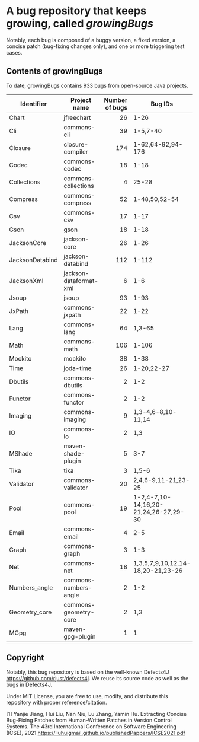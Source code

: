 # A bug repository that keeps growing, called ***growingBugs***

Notably, each bug is composed of a buggy version, a fixed version, a concise patch (bug-fixing changes only), and one or more triggering test cases.

## Contents of growingBugs
To date, growingBugs contains 933 bugs from open-source Java projects. 

| Identifier      | Project name               | Number of bugs | Bug IDs             | 
|-----------------|----------------------------|---------------:|---------------------|
| Chart           | jfreechart                 |       26       | 1-26                |
| Cli             | commons-cli                |       39       | 1-5,7-40            |
| Closure         | closure-compiler           |      174       | 1-62,64-92,94-176   |
| Codec           | commons-codec              |       18       | 1-18                |
| Collections     | commons-collections        |        4       | 25-28               |
| Compress        | commons-compress           |       52       | 1-48,50,52-54       |
| Csv             | commons-csv                |       17       | 1-17                |
| Gson            | gson                       |       18       | 1-18                |
| JacksonCore     | jackson-core               |       26       | 1-26                |
| JacksonDatabind | jackson-databind           |      112       | 1-112               |
| JacksonXml      | jackson-dataformat-xml     |        6       | 1-6                 |
| Jsoup           | jsoup                      |       93       | 1-93                |
| JxPath          | commons-jxpath             |       22       | 1-22                |
| Lang            | commons-lang               |       64       | 1,3-65              |
| Math            | commons-math               |      106       | 1-106               |
| Mockito         | mockito                    |       38       | 1-38                |
| Time            | joda-time                  |       26       | 1-20,22-27          |
| Dbutils         | commons-dbutils            |        2       | 1-2                 |
| Functor         | commons-functor            |        2       | 1-2                 |
| Imaging         | commons-imaging            |        9       | 1,3-4,6-8,10-11,14  |
| IO              | commons-io                 |        2       | 1,3                 |
| MShade          | maven-shade-plugin         |        5       | 3-7                 |
| Tika            | tika                       |        3       | 1,5-6               |
| Validator       | commons-validator          |        20      | 2,4,6-9,11-21,23-25 |
| Pool            | commons-pool               |        19      | 1-2,4-7,10-14,16,20-21,24,26-27,29-30|
| Email           | commons-email              |        4       | 2-5                 |
| Graph           | commons-graph              |        3       | 1-3                 |
| Net             | commons-net                |        18      | 1,3,5,7,9,10,12,14-18,20-21,23-26             |
| Numbers_angle   | commons-numbers-angle  |              2 | 1-2               |
| Geometry_core   | commons-geometry-core  |              2 | 1,3               |
| MGpg            | maven-gpg-plugin       |              1 | 1               |

## Copyright
Notably, this bug repository is based on the well-known Defects4J https://github.com/rjust/defects4j. We reuse its source code as well as the bugs in Defects4J. 

Under MIT License, you are free to use, modify, and distribute this repository with proper reference/citation.

[1] Yanjie Jiang, Hui Liu, Nan Niu, Lu Zhang, Yamin Hu. Extracting Concise Bug-Fixing Patches from Human-Written Patches in Version Control Systems. The 43rd International Conference on Software Engineering (ICSE), 2021 https://liuhuigmail.github.io/publishedPappers/ICSE2021.pdf
